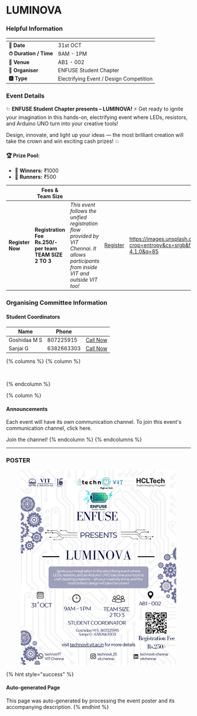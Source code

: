 # LUMINOVA

### Helpful Information

<table data-view="cards"><thead><tr><th></th><th></th></tr></thead><tbody><tr><td><strong>📅 Date</strong></td><td>31st OCT</td></tr><tr><td><strong>⏱ Duration / Time</strong></td><td>9AM - 1PM</td></tr><tr><td><strong>📍 Venue</strong></td><td>AB1 - 002</td></tr><tr><td><strong>👤 Organiser</strong></td><td>ENFUSE Student Chapter</td></tr><tr><td><strong>🅰️ Type</strong></td><td>Electrifying Event / Design Competition</td></tr></tbody></table>

### Event Details

✨ **ENFUSE Student Chapter presents – LUMINOVA!** ⚡ Get ready to ignite your imagination in this hands-on, electrifying event where LEDs, resistors, and Arduino UNO turn into your creative tools!

Design, innovate, and light up your ideas — the most brilliant creation will take the crown and win exciting cash prizes! 💥

#### 🏆 Prize Pool:

* 🥇 **Winners:** ₹1000
* 🥈 **Runners:** ₹500

<table data-card-size="large" data-view="cards" data-full-width="false"><thead><tr><th></th><th>Fees &#x26; Team Size</th><th></th><th></th><th data-hidden data-card-cover data-type="image">Cover image</th></tr></thead><tbody><tr><td><h4>Register Now</h4></td><td><strong>Registration Fee Rs.250/- per team</strong><br><strong>TEAM SIZE 2 TO 3</strong></td><td><em>This event follows the unified registration flow provided by VIT Chennai. It allows participants from inside VIT and outside VIT too!</em></td><td><a href="https://chennaievents.vit.ac.in/technovit/" class="button primary" data-icon="rocket-launch">Register</a></td><td><a href="https://images.unsplash.com/photo-1607000975574-0b425df6975a?crop=entropy&#x26;cs=srgb&#x26;fm=jpg&#x26;ixid=M3wxOTcwMjR8MHwxfHNlYXJjaHwxfHxnbyUyMGZvciUyMGl0fGVufDB8fHx8MTc2MTMwMTA2N3ww&#x26;ixlib=rb-4.1.0&#x26;q=85">https://images.unsplash.com/photo-1607000975574-0b425df6975a?crop=entropy&#x26;cs=srgb&#x26;fm=jpg&#x26;ixid=M3wxOTcwMjR8MHwxfHNlYXJjaHwxfHxnbyUyMGZvciUyMGl0fGVufDB8fHx8MTc2MTMwMTA2N3ww&#x26;ixlib=rb-4.1.0&#x26;q=85</a></td></tr></tbody></table>

### Organising Committee Information

#### Student Coordinators

<table data-card-size="large" data-view="cards"><thead><tr><th>Name</th><th>Phone</th><th></th></tr></thead><tbody><tr><td>Goshidaa M S</td><td>807225915</td><td><a href="tel:807225915" class="button secondary">Call Now</a></td></tr><tr><td>Sanjai G</td><td>6382663303</td><td><a href="tel:6382663303" class="button secondary">Call Now</a></td></tr></tbody></table>

{% columns %}
{% column %}
<figure><img src="https://images.unsplash.com/photo-1650897877751-4446f52a0cb3?crop=entropy&#x26;cs=srgb&#x26;fm=jpg&#x26;ixid=M3wxOTcwMjR8MHwxfHNlYXJjaHw2fHxhbm5vdW5jZW1lbnR8ZW58MHx8fHwxNzYxMjQ2MzUxfDA&#x26;ixlib=rb-4.1.0&#x26;q=85" alt=""><figcaption></figcaption></figure>
{% endcolumn %}

{% column %}
#### Announcements

Each event will have its own communication channel. To join this event's communication channel, click here.

Join the channel!
{% endcolumn %}
{% endcolumns %}

***

### POSTER

<figure><img src="../../.gitbook/assets/WhatsApp Image 2025-10-21 at 11.36.10_4f975726.jpg" alt=""><figcaption></figcaption></figure>

{% hint style="success" %}
#### Auto-generated Page

This page was auto-generated by processing the event poster and its accompanying description.
{% endhint %}
